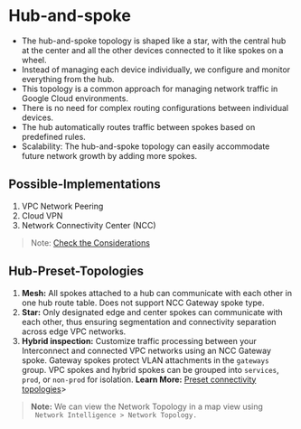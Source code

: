 # Hub-and-spoke
- The hub-and-spoke topology is shaped like a star, with the central hub at the center and all the other devices connected to it like spokes on a wheel.
- Instead of managing each device individually, we configure and monitor everything from the hub.
- This topology is a common approach for managing network traffic in Google Cloud environments.
- There is no need for complex routing configurations between individual devices.
- The hub automatically routes traffic between spokes based on predefined rules.
- Scalability: The hub-and-spoke topology can easily accommodate future network growth by adding more spokes.

## Possible-Implementations
1. VPC Network Peering
2. Cloud VPN
3. Network Connectivity Center (NCC)
> Note: [Check the Considerations](https://cloud.google.com/network-connectivity/docs/network-connectivity-center/concepts/overview#considerations)

## Hub-Preset-Topologies
1. **Mesh:** All spokes attached to a hub can communicate with each other in one hub route table. Does not support NCC Gateway spoke type.
2. **Star:** Only designated edge and center spokes can communicate with each other, thus ensuring segmentation and connectivity separation across edge VPC networks.
3. **Hybrid inspection:** Customize traffic processing between your Interconnect and connected VPC networks using an NCC Gateway spoke. Gateway spokes protect VLAN attachments in the `gateways` group. VPC spokes and hybrid spokes can be grouped into `services`, `prod`, or `non-prod` for isolation.
 **Learn More:** [Preset connectivity topologies](https://cloud.google.com/network-connectivity/docs/network-connectivity-center/concepts/connectivity-topologies?_gl=1*11n1i8s*_ga*MTk4NjcxMjMwNi4xNzYwNDQyNzI2*_ga_WH2QY8WWF5*czE3NjA0NDI3MjUkbzEkZzEkdDE3NjA0NDMxNTUkajQ5JGwwJGgw#spoke-groups)> 
> **Note:** We can view the Network Topology in a map view using ` Network Intelligence > Network Topology.`


